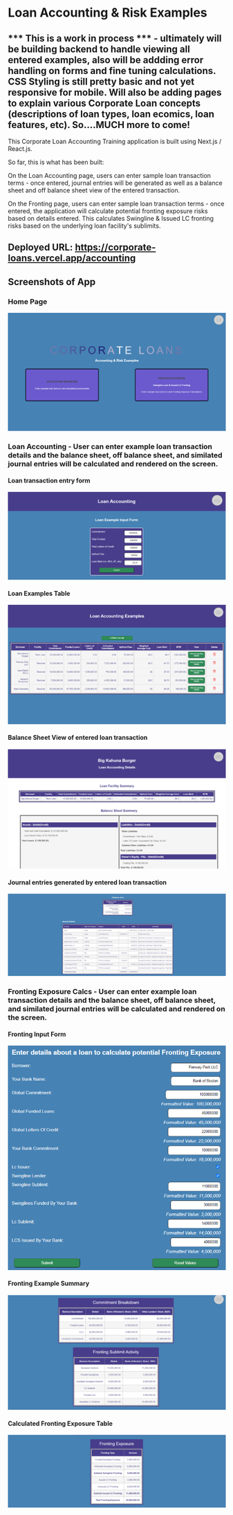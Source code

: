 # Loan Accounting & Risk Examples

## *** This is a work in process *** - ultimately will be building backend to handle viewing all entered examples, also will be addding error handling on forms and fine tuning calculations. CSS Styling is still pretty basic and not yet responsive for mobile.  Will also be adding pages to explain various Corporate Loan concepts (descriptions of loan types, loan ecomics, loan features, etc). So....MUCH more to come!

This Corporate Loan Accounting Training application is built using Next.js / React.js.

So far, this is what has been built:

On the Loan Accounting page, users can enter sample loan transaction terms - once entered, journal entries will be generated as well as a balance sheet and off balance sheet view of the entered transaction.

On the Fronting page, users can enter sample loan transaction terms - once entered, the application will calculate potential fronting exposure risks based on details entered. This calculates Swingline & Issued LC
fronting risks based on the underlying loan facility's sublimits.

## Deployed URL: https://corporate-loans.vercel.app/accounting

## Screenshots of App

### Home Page

![home page](/public/screenshot7.png)

### Loan Accounting - User can enter example loan transaction details and the balance sheet, off balance sheet, and similated journal entries will be calculated and rendered on the screen. 


#### Loan transaction entry form
![loan transaction entry form](/public/screenshot1.png)

#### Loan Examples Table
![loan examples table](/public/screenshot8.png)

#### Balance Sheet View of entered loan transaction
![balance sheet view](/public/screenshot9.png)

#### Journal entries generated by entered loan transaction
![journal entries](/public/screenshot3.png)

### Fronting Exposure Calcs - User can enter example loan transaction details and the balance sheet, off balance sheet, and similated journal entries will be calculated and rendered on the screen.  

#### Fronting Input Form
![fronting input form](/public/screenshot6.png)

#### Fronting Example Summary
![fronting example summary](/public/screenshot4.png)

#### Calculated Fronting Exposure Table
![fronting exposure table](/public/screenshot5.png)